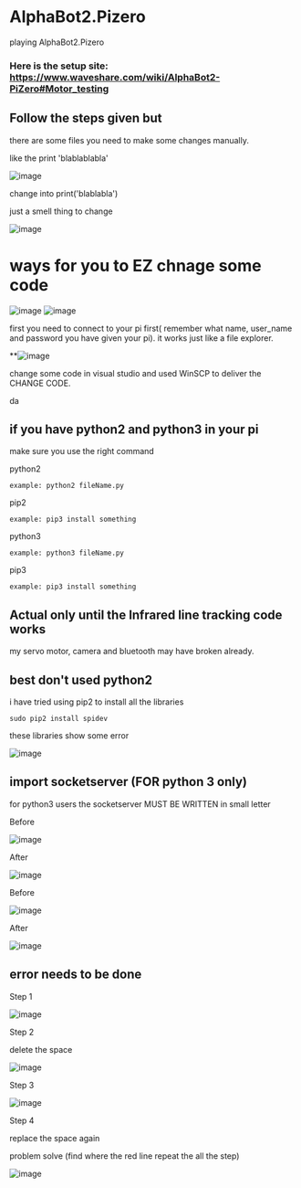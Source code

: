 # AlphaBot2.Pizero
playing AlphaBot2.Pizero
### Here is the setup site: https://www.waveshare.com/wiki/AlphaBot2-PiZero#Motor_testing

## Follow the steps given but
there are some files you need to make some changes manually.

like the print 'blablablabla'

![image](https://github.com/jingxianthong/AlphaBot2.Pizero/assets/77329585/7a02738a-1f9c-4865-afd0-567436194034)


change into print('blablabla')

just a smell thing to change

![image](https://github.com/jingxianthong/AlphaBot2.Pizero/assets/77329585/9545566c-c1f0-4206-a9a1-d081b283b788)


# ways for you to EZ chnage some code

![image](https://github.com/jingxianthong/AlphaBot2.Pizero/assets/77329585/6f70ea4f-accf-4550-8446-9093ea174fbe)
![image](https://github.com/jingxianthong/AlphaBot2.Pizero/assets/77329585/e2224fd6-ed37-4af1-a603-92b343b18ddd)

  first you need to connect to your pi first( remember what name, user_name and password you have given your pi). it works just like a file explorer.

**![image](https://github.com/jingxianthong/AlphaBot2.Pizero/assets/77329585/782dd238-d136-4196-961a-0deee3697fa9)

change some code in visual studio and used WinSCP to deliver the CHANGE CODE.

da
## if you have python2 and python3 in your pi
make sure you use the right command

  python2

    example: python2 fileName.py

  pip2

    example: pip3 install something

  python3

    example: python3 fileName.py

  pip3

    example: pip3 install something

## Actual only until the Infrared line tracking code works
my servo motor, camera and bluetooth may have broken already.

## best don't used python2
i have tried using pip2 to install all the libraries

    sudo pip2 install spidev
  
these libraries show some error

 ![image](https://github.com/jingxianthong/AlphaBot2.Pizero/assets/77329585/19b75b31-8b14-4609-81ef-cac21656f2b9)

 
## import socketserver (FOR python 3 only)
for python3 users the socketserver MUST BE WRITTEN in small letter 

Before

![image](https://github.com/jingxianthong/AlphaBot2.Pizero/assets/77329585/844d68d7-4026-4e08-b945-32d363376472)

After

![image](https://github.com/jingxianthong/AlphaBot2.Pizero/assets/77329585/8719e38a-1059-46f7-a5d1-3b2350c609c5)




Before

![image](https://github.com/jingxianthong/AlphaBot2.Pizero/assets/77329585/98b9dc5e-a855-4718-9972-f49bde764721)

After

![image](https://github.com/jingxianthong/AlphaBot2.Pizero/assets/77329585/d1bf91d3-924f-4ecd-8f89-deb46ff5e378)


## error needs to be done 
Step 1

![image](https://github.com/jingxianthong/AlphaBot2.Pizero/assets/77329585/0bd8647a-f63a-4441-9b31-aff59e8cce51)

Step 2

delete the space 

![image](https://github.com/jingxianthong/AlphaBot2.Pizero/assets/77329585/706362cf-b1d6-418d-b494-e575f8d462f9)

Step 3

![image](https://github.com/jingxianthong/AlphaBot2.Pizero/assets/77329585/5790baa4-1480-45f6-815d-dfb8e93e89f2)

Step 4

replace the space again

problem solve (find where the red line repeat the all the step)

![image](https://github.com/jingxianthong/AlphaBot2.Pizero/assets/77329585/36f56c82-d3f9-46ec-ba48-89a6c4a750b3)
